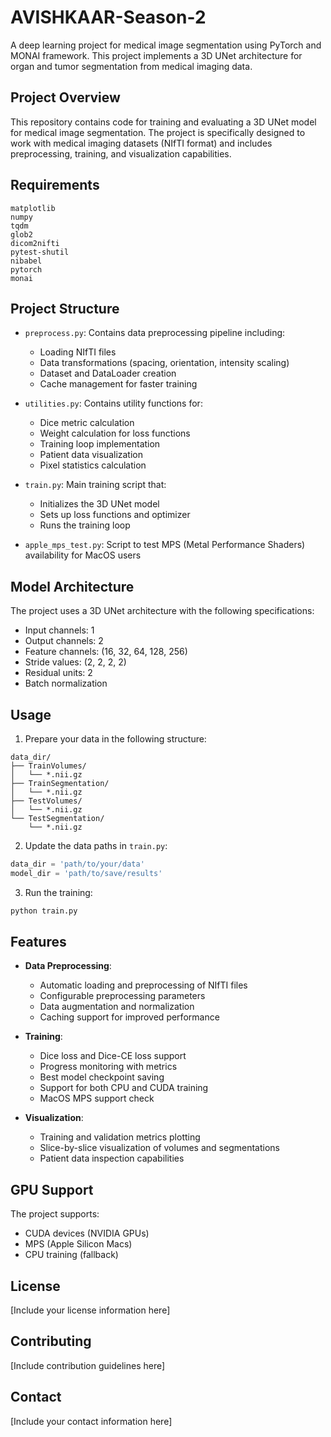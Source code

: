 # AVISHKAAR-Season-2

A deep learning project for medical image segmentation using PyTorch and MONAI framework. This project implements a 3D UNet architecture for organ and tumor segmentation from medical imaging data.

## Project Overview

This repository contains code for training and evaluating a 3D UNet model for medical image segmentation. The project is specifically designed to work with medical imaging datasets (NIfTI format) and includes preprocessing, training, and visualization capabilities.

## Requirements

```text
matplotlib
numpy
tqdm
glob2
dicom2nifti
pytest-shutil
nibabel
pytorch
monai
```

## Project Structure

- `preprocess.py`: Contains data preprocessing pipeline including:
  - Loading NIfTI files
  - Data transformations (spacing, orientation, intensity scaling)
  - Dataset and DataLoader creation
  - Cache management for faster training

- `utilities.py`: Contains utility functions for:
  - Dice metric calculation
  - Weight calculation for loss functions
  - Training loop implementation
  - Patient data visualization
  - Pixel statistics calculation

- `train.py`: Main training script that:
  - Initializes the 3D UNet model
  - Sets up loss functions and optimizer
  - Runs the training loop

- `apple_mps_test.py`: Script to test MPS (Metal Performance Shaders) availability for MacOS users

## Model Architecture

The project uses a 3D UNet architecture with the following specifications:
- Input channels: 1
- Output channels: 2
- Feature channels: (16, 32, 64, 128, 256)
- Stride values: (2, 2, 2, 2)
- Residual units: 2
- Batch normalization

## Usage

1. Prepare your data in the following structure:
```
data_dir/
├── TrainVolumes/
│   └── *.nii.gz
├── TrainSegmentation/
│   └── *.nii.gz
├── TestVolumes/
│   └── *.nii.gz
└── TestSegmentation/
    └── *.nii.gz
```

2. Update the data paths in `train.py`:
```python
data_dir = 'path/to/your/data'
model_dir = 'path/to/save/results'
```

3. Run the training:
```bash
python train.py
```

## Features

- **Data Preprocessing**:
  - Automatic loading and preprocessing of NIfTI files
  - Configurable preprocessing parameters
  - Data augmentation and normalization
  - Caching support for improved performance

- **Training**:
  - Dice loss and Dice-CE loss support
  - Progress monitoring with metrics
  - Best model checkpoint saving
  - Support for both CPU and CUDA training
  - MacOS MPS support check

- **Visualization**:
  - Training and validation metrics plotting
  - Slice-by-slice visualization of volumes and segmentations
  - Patient data inspection capabilities

## GPU Support

The project supports:
- CUDA devices (NVIDIA GPUs)
- MPS (Apple Silicon Macs)
- CPU training (fallback)

## License

[Include your license information here]

## Contributing

[Include contribution guidelines here]

## Contact

[Include your contact information here]
